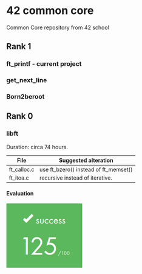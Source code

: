 # 42 common core
Common Core repository from 42 school

## Rank 1
### ft_printf - current project

### get_next_line

### Born2beroot

## Rank 0
### libft 
Duration: circa 74 hours.

   File   | Suggested alteration
|----|---|
 ft_calloc.c | use ft_bzero() instead of ft_memset()
 ft_itoa.c   | recursive instead of iterative.

#### Evaluation
<picture>
	<img alt="Shows success. 125 out of 100." src=evaluation-libft.png>
</picture>
